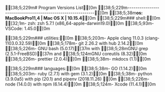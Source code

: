 [38;5;229m# Program Versions List[0m
[38;5;229m-------------------------------------------------------------[0m
[38;5;38m**os: MacBookPro11,4 | Mac OS X | 10.15.4**[0m
[38;5;229m### shell:[0m
[32;1m- zsh: zsh 5.7.1 (x86_64-apple-darwin19.0)[0m
[38;5;93m- VSCode: 1.45.0[0m

[38;5;229m### utilities:[0m
[38;5;203m- Apple clang 11.0.3 (clang-1103.0.32.59)[0m
[38;5;178m- git 2.26.2 with hub 2.14.2[0m
[38;5;226m- GNU bash (5.0.17)[37m with [38;5;28mGNU grep (2.5.1-FreeBSD)[37m and [38;5;124mGNU coreutils (8.32)[0m
[38;5;226m- prettier (2.0.4)[0m
[38;5;38m- mkdocs (1.1)[0m

[38;5;229m### languages:[0m
[38;5;38m- GO (1.14.2)[0m
[38;5;203m- ruby (2.7.1) with gem (3.1.2)[0m
[38;5;38m- python (3.9.0a5) with pip (20.1) and pipenv (2018.11.26) [0m
[38;5;226m- node (14.0.0) with npm (6.14.4)[0m
[38;5;124m- Xcode (11.4.1)[0m
